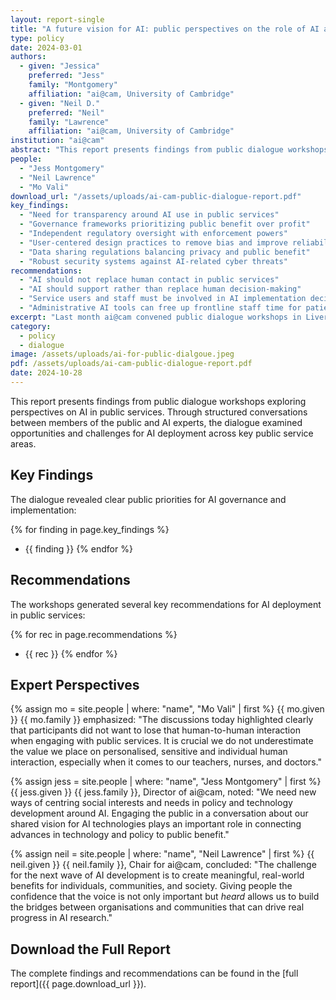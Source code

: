 ```yaml
---
layout: report-single
title: "A future vision for AI: public perspectives on the role of AI and the Missions for Government"
type: policy
date: 2024-03-01
authors:
  - given: "Jessica"
    preferred: "Jess"
    family: "Montgomery"
    affiliation: "ai@cam, University of Cambridge"
  - given: "Neil D."
    preferred: "Neil"
    family: "Lawrence"
    affiliation: "ai@cam, University of Cambridge"
institution: "ai@cam"
abstract: "This report presents findings from public dialogue workshops conducted in Liverpool and Cambridge to understand public perspectives on the role of AI in delivering the Missions for Government. The dialogue focused on four key areas: crime and policing, education, energy and net zero, and health. Through conversations with 40 members of the public and AI experts from multiple universities, the report outlines key recommendations for shaping AI development in public services to ensure widespread public benefit."
people:
  - "Jess Montgomery"
  - "Neil Lawrence"
  - "Mo Vali"
download_url: "/assets/uploads/ai-cam-public-dialogue-report.pdf"
key_findings:
  - "Need for transparency around AI use in public services"
  - "Governance frameworks prioritizing public benefit over profit"
  - "Independent regulatory oversight with enforcement powers"
  - "User-centered design practices to remove bias and improve reliability"
  - "Data sharing regulations balancing privacy and public benefit"
  - "Robust security systems against AI-related cyber threats"
recommendations:
  - "AI should not replace human contact in public services"
  - "AI should support rather than replace human decision-making"
  - "Service users and staff must be involved in AI implementation decisions"
  - "Administrative AI tools can free up frontline staff time for patient care"
excerpt: "Last month ai@cam convened public dialogue workshops in Liverpool and Cambridge to better understand public perspectives on the role of AI in delivering the Missions for Government, focusing on crime and policing, education, energy and net zero, and health."
category:
  - policy
  - dialogue
image: /assets/uploads/ai-for-public-dialgoue.jpeg
pdf: /assets/uploads/ai-cam-public-dialogue-report.pdf
date: 2024-10-28
---
```


This report presents findings from public dialogue workshops exploring perspectives on AI in public services. Through structured conversations between members of the public and AI experts, the dialogue examined opportunities and challenges for AI deployment across key public service areas.

## Key Findings

The dialogue revealed clear public priorities for AI governance and implementation:

{% for finding in page.key_findings %}
- {{ finding }}
{% endfor %}

## Recommendations

The workshops generated several key recommendations for AI deployment in public services:

{% for rec in page.recommendations %}
- {{ rec }}
{% endfor %}

## Expert Perspectives

{% assign mo = site.people | where: "name", "Mo Vali" | first %}
{{ mo.given }} {{ mo.family }} emphasized: "The discussions today highlighted clearly that participants did not want to lose that human-to-human interaction when engaging with public services. It is crucial we do not underestimate the value we place on personalised, sensitive and individual human interaction, especially when it comes to our teachers, nurses, and doctors."

{% assign jess = site.people | where: "name", "Jess Montgomery" | first %}
{{ jess.given }} {{ jess.family }}, Director of ai@cam, noted: "We need new ways of centring social interests and needs in policy and technology development around AI. Engaging the public in a conversation about our shared vision for AI technologies plays an important role in connecting advances in technology and policy to public benefit."

{% assign neil = site.people | where: "name", "Neil Lawrence" | first %}
{{ neil.given }} {{ neil.family }}, Chair for ai@cam, concluded: "The challenge for the next wave of AI development is to create meaningful, real-world benefits for individuals, communities, and society. Giving people the confidence that the voice is not only important but *heard* allows us to build the bridges between organisations and communities that can drive real progress in AI research."

## Download the Full Report

The complete findings and recommendations can be found in the [full report]({{ page.download_url }}). 